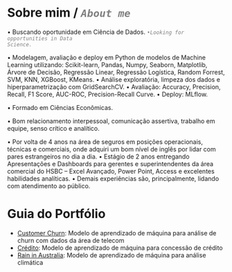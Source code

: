 # Sobre mim / <code style="color : gray">_About me_</code>
•	Buscando oportunidade em Ciência de Dados.
<code style="color : gray">•_Looking for opportunities in Data Science._</code>

•	Modelagem, avaliação e deploy em Python de modelos de Machine Learning utilizando: Scikit-learn, Pandas, Numpy, Seaborn, Matplotlib, Árvore de Decisão, Regressão Linear, Regressão Logística, Random Forrest, SVM, KNN, XGBoost, KMeans.
•	Análise exploratória, limpeza dos dados e hiperparametrização com GridSearchCV.
•	Avaliação: Accuracy, Precision, Recall, F1 Score, AUC-ROC, Precision-Recall Curve.
•	Deploy: MLflow.

•	Formado em Ciências Econômicas.

•	Bom relacionamento interpessoal, comunicação assertiva, trabalho em equipe, senso crítico e analítico.

•	Por volta de 4 anos na área de seguros em posições operacionais, técnicas e comerciais, onde adquiri um bom nível de inglês por lidar com pares estrangeiros no dia a dia.
•	Estágio de 2 anos entregando Apresentações e Dashboards para gerentes e superintendentes da área comercial do HSBC – Excel Avançado, Power Point, Access e excelentes habilidades analíticas.
•	Demais experiências são, principalmente, lidando com atendimento ao público.

# Guia do Portfólio
- [Customer Churn](https://github.com/felipesola/customer_churn): Modelo de aprendizado de máquina para análise de churn com dados da área de telecom
- [Crédito](https://github.com/felipesola/credit): Modelo de aprendizado de máquina para concessão de crédito
- [Rain in Australia](https://github.com/felipesola/wAUS): Modelo de aprendizado de máquina para análise climática
